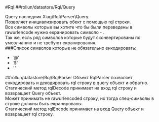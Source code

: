 #Rql
##rollun/datastore/Rql/Query

Query наследник Xiag\Rql\Parser\Query.  
Позволяет инициализировать обект с помощью rql строки.  
Все символы которые вы хотите что бы были переведены в rawurlencode нужно екранировать символо - \.  
Так же, есль ряд символов которые будут сконвертированы по умеолчанию и не требуют екранирования.  
###Список символов которые не обязательно енкодировать:  
* '@'
* '$'
* ' '

##rollun/datastore/Rql/RqlParser
Объект RqlParser позволяет енкодировать и декодировать rql строку в query объект и обратно.  
Статический метод rqlDecode принимает на вход rql строку и возвращает Query объект.  
    Может принимать не rawurlencoded строку, но тогда спец-символы в строке должны быть екранированы.  
Статический метод rqlEncode принимает на вход Query объект и возвращает rql строку.